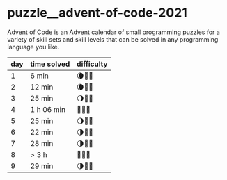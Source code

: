 # puzzle__advent-of-code-2021
Advent of Code is an Advent calendar of small programming puzzles for a variety of skill sets and skill levels that can be solved in any programming language you like.


| day | time solved | difficulty |
| --- | ----------- | ---------- |
| 1   | 6 min       | 🌘🌚🌚        |
| 2   | 12 min      | 🌘🌚🌚        |
| 3   | 25 min      | 🌖🌚🌚        |
| 4   | 1 h 06 min  | 🌝🌘🌚        |
| 5   | 25 min      | 🌖🌚🌚        |
| 6   | 22 min      | 🌗🌚🌚        |
| 7   | 28 min      | 🌗🌚🌚        |
| 8   | > 3 h       | 🌝🌖🌚        |
| 9   | 29 min      | 🌗🌚🌚        |